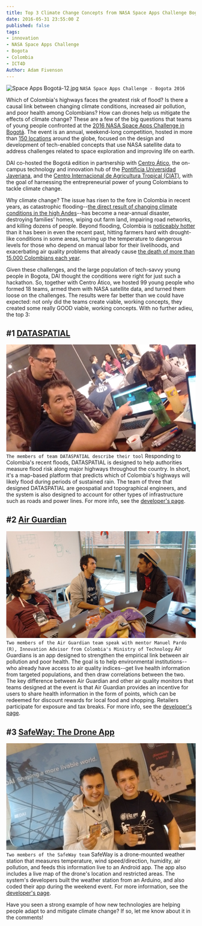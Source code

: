 ```yaml
---
title: Top 3 Climate Change Concepts from NASA Space Apps Challenge Bogotá
date: 2016-05-31 23:55:00 Z
published: false
tags:
- innovation
- NASA Space Apps Challenge
- Bogota
- Colombia
- ICT4D
Author: Adam Fivenson
---
```


![Space Apps Bogotá-12.jpg](/uploads/Space%20Apps%20Bogot%C3%A1-12.jpg)
`NASA Space Apps Challenge - Bogota 2016`

Which of Colombia's highways faces the greatest risk of flood? Is there a causal link between changing climate conditions, increased air pollution, and poor health among Colombians? How can drones help us mitigate the effects of climate change? These are a few of the big questions that teams of young people confronted at the [2016 NASA Space Apps Challenge in Bogotá](http://www.javeriana.edu.co/spaceappsbogota/). The event is an annual, weekend-long competition, hosted in more than [150 locations](https://2016.spaceappschallenge.org/locations) around the globe, focused on the design and development of tech-enabled concepts that use NASA satellite data to address challenges related to space exploration and improving life on earth.

DAI co-hosted the Bogotá edition in partnership with [Centro Ático](http://www.javeriana.edu.co/vicerrectoria-academica/atico), the on-campus technology and innovation hub of the [Pontificia Universidad Javeriana](http://www.javeriana.edu.co/), and the [Centro Internacional de Agricultura Tropical (CIAT)](https://ciat.cgiar.org/), with the goal of harnessing the entrepreneurial power of young Colombians to tackle climate change.

Why climate change? The issue has risen to the fore in Colombia in recent years, as catastrophic flooding--[the direct result of changing climate conditions in the high Andes](http://www.dailyclimate.org/tdc-newsroom/2012/12/colombia-andes-flooding)--has become a near-annual disaster, destroying families' homes, wiping out farm land, impairing road networks, and killing dozens of people. Beyond flooding, Colombia is [noticeably hotter](http://thecitypaperbogota.com/news/climate-change-could-turn-up-the-heat-in-colombia/10812) than it has been in even the recent past, hitting farmers hard with drought-like conditions in some areas, turning up the temperature to dangerous levels for those who depend on manual labor for their livelihoods, and exacerbating air quality problems that already cause [the death of more than 15,000 Colombians each year](http://www.copenhagenconsensus.com/publication/colombia-perspective-air-pollution).

Given these challenges, and the large population of tech-savvy young people in Bogota, DAI thought the conditions were right for just such a hackathon. So, together with Centro Ático, we hosted 99 young people who formed 18 teams, armed them with NASA satellite data, and turned them loose on the challenges. The results were far better than we could have expected: not only did the teams create viable, working concepts, they created some really GOOD viable, working concepts. With no further adieu, the top 3:

## #1 [DATASPATIAL](https://2016.spaceappschallenge.org/challenges/earth/earth-live/projects/risk-managment-system)
![IMG_20160423_184034562.jpg](/uploads/IMG_20160423_184034562.jpg)
`The members of team DATASPATIAL describe their tool`
Responding to Colombia's recent floods, DATASPATIAL is designed to help authorities measure flood risk along major highways throughout the country. In short, it's a map-based platform that predicts which of Colombia's highways will likely flood during periods of sustained rain. The team of three that designed DATASPATIAL are geospatial and topographical engineers, and the system is also designed to account for other types of infrastructure such as roads and power lines. For more info, see the [developer's page](https://2016.spaceappschallenge.org/challenges/earth/earth-live/projects/risk-managment-system).

## #2 [Air Guardian](https://2016.spaceappschallenge.org/challenges/earth/aircheck/projects/air-guardian)
![IMG_20160424_101008636.jpg](/uploads/IMG_20160424_101008636.jpg)
`Two members of the Air Guardian team speak with mentor Manuel Pardo (R), Innovation Advisor from Colombia's Ministry of Technology`
Air Guardians is an app designed to strengthen the empirical link between air pollution and poor health. The goal is to help environmental institutions--who already have access to air quality indices--get live health information from targeted populations, and then draw correlations between the two. The key difference between Air Guardian and other air quality monitors that teams designed at the event is that Air Guardian provides an incentive for users to share health information in the form of points, which can be redeemed for discount rewards for local food and shopping. Retailers participate for exposure and tax breaks. For more info, see the [developer's page](https://2016.spaceappschallenge.org/challenges/earth/aircheck/projects/air-guardian).

## #3 [SafeWay: The Drone App](https://2016.spaceappschallenge.org/challenges/aero/dont-crash-my-drone/projects/safeway-the-drone-app)
![IMG_20160424_124520066.jpg](/uploads/IMG_20160424_124520066.jpg)
`Two members of the SafeWay team`
SafeWay is a drone-mounted weather station that measures temperature, wind speed/direction, humidity, air pollution, and feeds this information live to an Android app. The app also includes a live map of the drone's location and restricted areas. The system's developers built the weather station from an Arduino, and also coded their app during the weekend event. For more information, see the [developer's page]( https://2016.spaceappschallenge.org/challenges/aero/dont-crash-my-drone/projects/safeway-the-drone-app).

Have you seen a strong example of how new technologies are helping people adapt to and mitigate climate change? If so, let me know about it in the comments! 